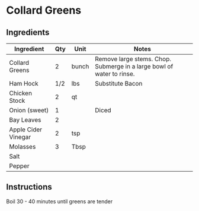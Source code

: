 # Collard Greens

## Ingredients

| Ingredient          | Qty    | Unit | Notes                                                                                 |
|---------------------|--------|------|---------------------------------------------------------------------------------------|
| Collard Greens      | 2      | bunch| Remove large stems. Chop. Submerge in a large bowl of water to rinse.                 |
| Ham Hock            | 1/2    | lbs  | Substitute Bacon                                                                      |
| Chicken Stock       | 2      | qt   |                                                                                       |
| Onion (sweet)       | 1      |      | Diced                                                                                 |
| Bay Leaves          | 2      |      |                                                                                       |
| Apple Cider Vinegar | 2      | tsp  |                                                                                       |
| Molasses            | 3      | Tbsp |                                                                                       |
| Salt                |        |      |                                                                                       |
| Pepper              |        |      |                                                                                       |

## Instructions

Boil 30 - 40 minutes until greens are tender
